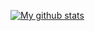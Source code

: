 [![My github stats](https://github-readme-stats.vercel.app/api?username=gnemtsov)](https://github.com/anuraghazra/github-readme-stats)